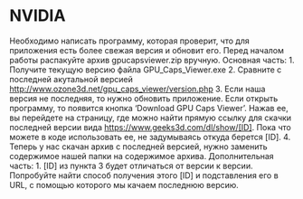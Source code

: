 # NVIDIA

Необходимо написать программу, которая проверит, что для приложения есть более свежая версия и обновит его. Перед началом работы распакуйте архив gpucapsviewer.zip вручную.
Основная часть:
    1. Получите текущую версию файла GPU_Caps_Viewer.exe
    2. Сравните с последней акутальной версией http://www.ozone3d.net/gpu_caps_viewer/version.php
    3. Если наша версия не последняя, то нужно обновить приложение. Если открыть программу, то появится кнопка ‘Download GPU Caps Viewer’. Нажав ее, вы перейдете на страницу, где можно найти прямую ссылку для скачки последней версии вида https://www.geeks3d.com/dl/show/[ID]. Пока что можете в коде использовать ее, не задумываясь откуда берется [ID].
    4. Теперь у нас скачан архив с последней версией, нужно заменить содержимое нашей папки на содержимое архива.
Дополнительная часть:
    1. [ID] из пункта 3 будет отличаться от версии к версии. Попробуйте найти способ получения этого [ID] и подставления его в URL, с помощью которого мы качаем последнюю версию.
